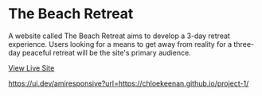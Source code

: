 # The Beach Retreat

A website called The Beach Retreat aims to develop a 3-day retreat experience. Users looking for a means to get away from reality for a three-day peaceful retreat will be the site's primary audience.

[View Live Site](https://chloekeenan.github.io/project-1/)

https://ui.dev/amiresponsive?url=https://chloekeenan.github.io/project-1/

